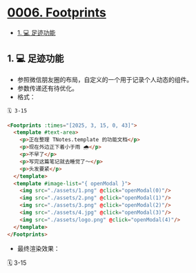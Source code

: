 # [0006. Footprints](https://github.com/Tdahuyou/TNotes.introduction/tree/main/notes/0006.%20Footprints)

<!-- region:toc -->

- [1. 💻 足迹功能](#1--足迹功能)

<!-- endregion:toc -->

## 1. 💻 足迹功能

- 参照微信朋友圈的布局，自定义的一个用于记录个人动态的组件。
- 参数传递还有待优化。
- 格式：

```md
🗓 3-15

<Footprints :times="[2025, 3, 15, 0, 43]">
  <template #text-area>
    <p>正在整理 TNotes.template 的功能文档</p>
    <p>现在外边正下着小于雨 🌧️</p>
    <p>不早了</p>
    <p>写完这篇笔记就去睡觉了～</p>
    <p>头发要紧</p>
  </template>
  <template #image-list="{ openModal }">
    <img src="./assets/1.png" @click="openModal(0)"/>
    <img src="./assets/2.png" @click="openModal(1)"/>
    <img src="./assets/3.png" @click="openModal(2)"/>
    <img src="./assets/4.jpg" @click="openModal(3)"/>
    <img src="./assets/logo.png" @click="openModal(4)"/>
  </template>
</Footprints>
```

- 最终渲染效果：

🗓 3-15

<Footprints :times="[2025, 3, 15, 0, 43]">
  <template #text-area>
    <p>正在整理 TNotes.template 的功能文档</p>
    <p>现在外边正下着小于雨 🌧️</p>
    <p>不早了</p>
    <p>写完这篇笔记就去睡觉了～</p>
    <p>头发要紧</p>
  </template>
  <template #image-list="{ openModal }">
    <img src="./assets/1.png" @click="openModal(0)"/>
    <img src="./assets/2.png" @click="openModal(1)"/>
    <img src="./assets/3.png" @click="openModal(2)"/>
    <img src="./assets/4.jpg" @click="openModal(3)"/>
    <img src="./assets/logo.png" @click="openModal(4)"/>
  </template>
</Footprints>
